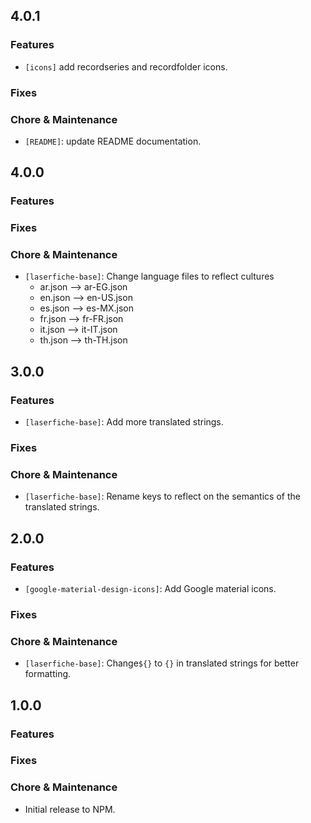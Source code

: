 ## 4.0.1

### Features
- `[icons]` add recordseries and recordfolder icons.

### Fixes

### Chore & Maintenance
- `[README]`: update README documentation.
    
## 4.0.0

### Features

### Fixes

### Chore & Maintenance
- `[laserfiche-base]`: Change language files to reflect cultures
    - ar.json --> ar-EG.json
    - en.json --> en-US.json
    - es.json --> es-MX.json
    - fr.json --> fr-FR.json
    - it.json --> it-IT.json
    - th.json --> th-TH.json

## 3.0.0

### Features

- `[laserfiche-base]`: Add more translated strings.

### Fixes

### Chore & Maintenance
- `[laserfiche-base]`: Rename keys to reflect on the semantics of the translated strings. 


## 2.0.0

### Features

- `[google-material-design-icons]`: Add Google material icons.

### Fixes


### Chore & Maintenance

- `[laserfiche-base]`: Change`${}` to `{}` in translated strings for better formatting.


## 1.0.0

### Features

### Fixes


### Chore & Maintenance
- Initial release to NPM. 

